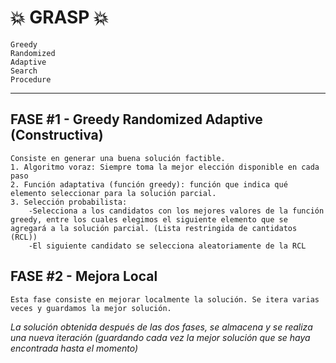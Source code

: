 # 💥 GRASP 💥
	Greedy
	Randomized
	Adaptive
	Search
	Procedure

------------------------------------------------------------------------------------------
## FASE #1 - Greedy Randomized Adaptive (Constructiva)
	Consiste en generar una buena solución factible.
	1. Algoritmo voraz: Siempre toma la mejor elección disponible en cada paso
	2. Función adaptativa (función greedy): función que indica qué elemento seleccionar para la solución parcial.
	3. Selección probabilista: 
		-Selecciona a los candidatos con los mejores valores de la función greedy, entre los cuales elegimos el siguiente elemento que se agregará a la solución parcial. (Lista restringida de cantidatos (RCL))
		-El siguiente candidato se selecciona aleatoriamente de la RCL

## FASE #2 - Mejora Local
	Esta fase consiste en mejorar localmente la solución. Se itera varias veces y guardamos la mejor solución.


_La solución obtenida después de las dos fases, se almacena y se realiza una nueva iteración (guardando cada vez la mejor solución que se haya encontrada hasta el momento)_
